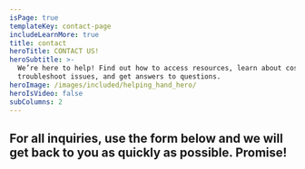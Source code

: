 ```yaml
---
isPage: true
templateKey: contact-page
includeLearnMore: true
title: contact
heroTitle: CONTACT US!
heroSubtitle: >-
  We’re here to help! Find out how to access resources, learn about costs,
  troubleshoot issues, and get answers to questions.
heroImage: /images/included/helping_hand_hero/
heroIsVideo: false
subColumns: 2
---
```

## For all inquiries, use the form below and we will get back to you as quickly as possible. Promise!
